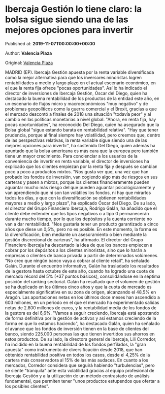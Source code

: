 
# Ibercaja Gestión lo tiene claro: la bolsa sigue siendo una de las mejores opciones para invertir

Published at: **2019-11-07T00:00:00+00:00**

Author: **Valencia Plaza**

Original: [Valencia Plaza](https://valenciaplaza.com/ibercaja-gestion-lo-tiene-claro-la-bolsa-sigue-siendo-una-de-las-mejores-opciones-para-invertir)

MADRID (EP). Ibercaja Gestión apuesta por la renta variable diversificada como la mejor alternativa para que los inversores minoristas logren rentabilidades a medio y largo plazo en el actual escenario económico, en el que la renta fija ofrece "pocas oportunidades". Así lo ha indicado el director de inversiones de Ibercaja Gestión, Óscar del Diego, quien ha destacado la buena rentabilidad de los productos de la entidad este año, en un escenario de flujos micro y macroeconómicos "muy negativo" y de problemas geopolíticos como la guerra comercial y el Brexit, gracias a que el mercado descontó a finales de 2018 una situación "todavía peor" y al cambio en las políticas monetarias a nivel global. "Ahora, en renta fija, hay pocas oportunidades", ha reconocido Del Diego, quien ha asegurado que la Bolsa global "sigue estando barata en rentabilidad relativa".
"Hay que tener prudencia, porque al final siempre hay volatilidad, pero creemos que, dentro de las perspectivas relativas, la renta variable sigue siendo una de las mejores opciones para invertir", ha sostenido Del Diego, quien además ha apuntado que la bolsa americana es más cara que la europea pero también tiene un mayor crecimiento. Para concienciar a los usuarios de la conveniencia de invertir en renta variable, el director de inversiones ha explicado que los clientes empiezan por la renta fija y después se cambian poco a poco a productos mixtos.
"Nos gusta ver que, una vez que han probado los fondos de inversión, van cogiendo algo más de riesgos en sus carteras y pasen a mixtos, porque los clientes financieramente pueden aguantar mucho más riesgo del que pueden aguantar psicológicamente y van aprendiendo que ni son tan volátiles los fondos, ni hay que mirarlos todos los días, y que con la diversificación se obtienen rentabilidades mayores a medio y largo plazo", ha explicado Óscar del Diego.
De su lado, el director del Grupo Financiero Ibercaja, Rodrigo Galán, ha añadido que el cliente debe entender que los tipos negativos o a tipo 0 permanecerán durante mucho tiempo, por lo que los depósitos y la cuenta corriente no van a dar rentabilidad. "Nos gustaría tener un producto garantizado a cinco años que diese un 0,5%, pero no es posible. En este momento, la forma es la diversificación, bien mediante un asesoramiento o bien mediante la gestión discrecional de carteras", ha afirmado.
El director del Grupo Financiero Ibercaja ha descartado la idea de que los bancos empiecen a cobrar por los depósitos a los clientes minoristas, sino que lo harán a empresas o clientes de banca privada a partir de determinados volúmenes. "No creo que ningún banco vaya a cobrar al cliente retail", ha señalado Galán.
Durante el encuentro informativo, Galán ha trasladado los resultados de la gestora hasta octubre de este año, cuando ha logrado una cuota de mercado récord del 5% (+37 puntos básicos), consolidándose en la séptima posición del ranking sectorial. Galán ha resaltado que el volumen de gestión se ha duplicado en los últimos cinco años y que la cuota de mercado es especialmente significativa en su zona de origen, alcanzando el 48,5% en Aragón.
Las aportaciones netas en los últimos doce meses han ascendido a 603 millones, en un periodo en el que el mercado ha experimentado salidas netas de 2.800 millones de euros, y la rentabilidad media de los fondos de la gestora es del 6,6%. "Vamos a seguir creciendo, Ibercaja está apostando de forma definitiva por la gestión de activos y así estamos creciendo de la forma en que lo estamos haciendo", ha destacado Galán, quien ha señalado el avance que los fondos de inversión tienen en la base de clientes del banco, siendo 225.000 personas las que tienen invertidos sus ahorros en estos productos.
De su lado, la directora general de Ibercaja, Lili Corredor, ha incidido en la buena rentabilidad de los fondos perfilados, la "gran apuesta" como instrumento de diversificación desde 2018, que han obtenido rentabilidad positiva en todos los casos, desde el 4,25% de la cartera más conservadora al 15% de las más audaces. En cuanto a los mercados, Corredor considera que seguirá habiendo "turbulencias", pero se siente "tranquila" ante esta volatilidad gracias al equipo profesional de Ibercaja Gestión y a la utilización de un método contrastado de análisis fundamental, que permiten tener "unos productos estupendos que ofertar a los posibles clientes".
